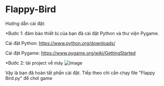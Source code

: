 # Flappy-Bird
Hướng dẫn cài đặt:

*Bước 1: đảm bảo thiết bị của bạn đã cài đặt Python và thư viện Pygame.

Cài đặt Python: https://www.python.org/downloads/

Cài đặt Pygame: https://www.pygame.org/wiki/GettingStarted


*Bước 2: tải project về máy
![image](https://user-images.githubusercontent.com/65118262/149517726-1399192d-6c3d-49ce-8a33-2b277081b580.png)



Vậy là bạn đã hoàn tất phần cài đặt. Tiếp theo chỉ cần chạy file "Flappy Bird.py" để chơi game
